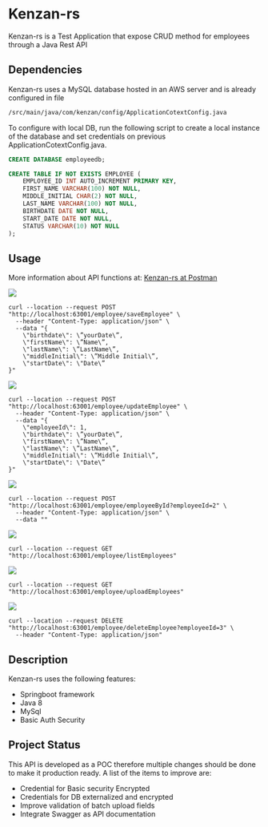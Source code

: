 # Kenzan-rs

Kenzan-rs is a Test Application  that expose CRUD method for employees through
a Java Rest API

## Dependencies

Kenzan-rs uses a MySQL database hosted in an AWS server and is already configured in file
```bash
/src/main/java/com/kenzan/config/ApplicationCotextConfig.java
```

To configure with local DB, run the following script to create a local instance of the database and set credentials on previous ApplicationCotextConfig.java.

```sql
CREATE DATABASE employeedb;

CREATE TABLE IF NOT EXISTS EMPLOYEE (
    EMPLOYEE_ID INT AUTO_INCREMENT PRIMARY KEY,
    FIRST_NAME VARCHAR(100) NOT NULL,
    MIDDLE_INITIAL CHAR(2) NOT NULL,
    LAST_NAME VARCHAR(100) NOT NULL,
    BIRTHDATE DATE NOT NULL,
    START_DATE DATE NOT NULL,
    STATUS VARCHAR(10) NOT NULL
);
```

## Usage

More information about API functions at:
[Kenzan-rs at Postman](https://www.getpostman.com/collections/82f6d1495ccac6f4bb75)

![](https://img.shields.io/badge/Create%20Employee-POST-blue)
```batch
curl --location --request POST "http://localhost:63001/employee/saveEmployee" \
  --header "Content-Type: application/json" \
  --data "{
    \"birthdate\": \”yourDate\”,
    \"firstName\": \”Name\”,
    \"lastName\": \”LastName\”,
    \"middleInitial\": \”Middle Initial\”,
    \"startDate\": \"Date\”
}"
```

![](https://img.shields.io/badge/Update%20Employee-POST-blue)
```batch
curl --location --request POST "http://localhost:63001/employee/updateEmployee" \
  --header "Content-Type: application/json" \
  --data "{
    \"employeeId\": 1,
    \"birthdate\": \”yourDate\”,
    \"firstName\": \”Name\”,
    \"lastName\": \”LastName\”,
    \"middleInitial\": \”Middle Initial\”,
    \"startDate\": \"Date\”
}"
```

![](https://img.shields.io/badge/Get%20Employee-POST-blue)
```batch
curl --location --request POST "http://localhost:63001/employee/employeeById?employeeId=2" \
  --header "Content-Type: application/json" \
  --data ""
```
![](https://img.shields.io/badge/All%20Employees-GET-green)
```batch
curl --location --request GET "http://localhost:63001/employee/listEmployees"
```
![](https://img.shields.io/badge/Upload%20File-GET-green)
```batch
curl --location --request GET "http://localhost:63001/employee/uploadEmployees"
```
![](https://img.shields.io/badge/Delete%20AEmployee-DELETE-yellow)
```batch
curl --location --request DELETE "http://localhost:63001/employee/deleteEmployee?employeeId=3" \
  --header "Content-Type: application/json"
```


## Description
Kenzan-rs  uses the following features:

* Springboot framework
* Java 8
* MySql
* Basic Auth Security


## Project Status
 This API is developed as a POC therefore  multiple changes should be done to make it production ready.  A list of the  items to improve are:

- Credential for Basic security Encrypted
- Credentials for DB externalized and encrypted
- Improve validation of batch upload fields
- Integrate Swagger as API documentation
